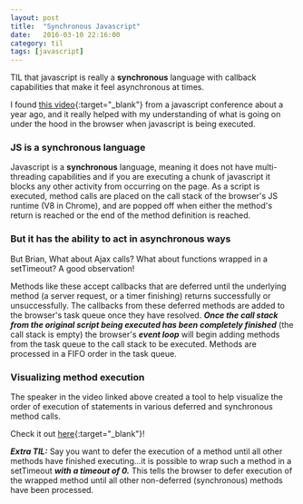 ```yaml
---
layout: post
title:  "Synchronous Javascript"
date:   2016-03-10 22:16:00
category: til
tags: [javascript]
---
```


TIL that javascript is really a **synchronous** language with callback capabilities that make it feel asynchronous at times.

I found [this video][video]{:target="_blank"} from a javascript conference about a year ago, and it really helped with my understanding of what is going on under the hood in the browser when javascript is being executed.

### JS is a synchronous language

Javascript is a **synchronous** language, meaning it does not have multi-threading capabilities and if you are executing a chunk of javascript it blocks any other activity from occurring on the page. As a script is executed, method calls are placed on the call stack of the browser's JS runtime (V8 in Chrome), and are popped off when either the method's return is reached or the end of the method definition is reached.

### But it has the ability to act in asynchronous ways

But Brian, What about Ajax calls? What about functions wrapped in a setTimeout? A good observation!

Methods like these accept callbacks that are deferred until the underlying method (a server request, or a timer finishing) returns successfully or unsuccessfully. The callbacks from these deferred methods are added to the browser's task queue once they have resolved. ***Once the call stack from the original script being executed has been completely finished*** (the call stack is empty) the browser's ***event loop*** will begin adding methods from the task queue to the call stack to be executed. Methods are processed in a FIFO order in the task queue.

### Visualizing method execution

The speaker in the video linked above created a tool to help visualize the order of execution of statements in various deferred and synchronous method calls.

Check it out [here][loupe]{:target="_blank"}!

***Extra TIL:*** Say you want to defer the execution of a method until all other methods have finished executing...it is possible to wrap such a method in a setTimeout ***with a timeout of 0.*** This tells the browser to defer execution of the wrapped method until all other non-deferred (synchronous) methods have been processed.





[video]: https://www.youtube.com/watch?v=8aGhZQkoFbQ
[loupe]: latentflip.com/loupe/
